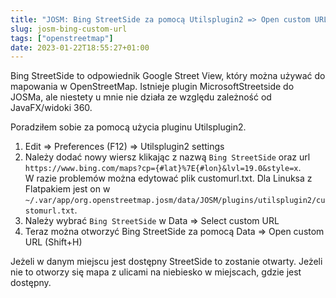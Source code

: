 ```yaml
---
title: "JOSM: Bing StreetSide za pomocą Utilsplugin2 => Open custom URL"
slug: josm-bing-custom-url
tags: ["openstreetmap"]
date: 2023-01-22T18:55:27+01:00
---
```

Bing StreetSide to odpowiednik Google Street View, który można używać do mapowania w OpenStreetMap. 
Istnieje plugin MicrosoftStreetside do JOSMa, ale niestety u mnie nie działa ze względu zależność od JavaFX/widoki 360.

Poradziłem sobie za pomocą użycia pluginu Utilsplugin2. 

1. Edit => Preferences (F12) => Utilsplugin2 settings
2. Należy dodać nowy wiersz klikając z nazwą `Bing StreetSide` oraz url `https://www.bing.com/maps?cp={#lat}%7E{#lon}&lvl=19.0&style=x`.  
W razie problemów można edytować plik customurl.txt. Dla Linuksa z Flatpakiem jest on w `~/.var/app/org.openstreetmap.josm/data/JOSM/plugins/utilsplugin2/customurl.txt`. 
3. Należy wybrać `Bing StreetSide` w Data => Select custom URL
4. Teraz można otworzyć Bing StreetSide za pomocą Data => Open custom URL (Shift+H)

Jeżeli w danym miejscu jest dostępny StreetSide to zostanie otwarty. Jeżeli nie to otworzy się mapa z ulicami na niebiesko w miejscach, gdzie jest dostępny.


